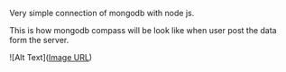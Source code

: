 Very simple connection of mongodb with node js.

This is how mongodb compass will be look like when user post the data form the server.

![Alt Text]([Image URL](https://github.com/devshivam12/Feedback_form/blob/main/mongodb_compass.png?raw=true))
